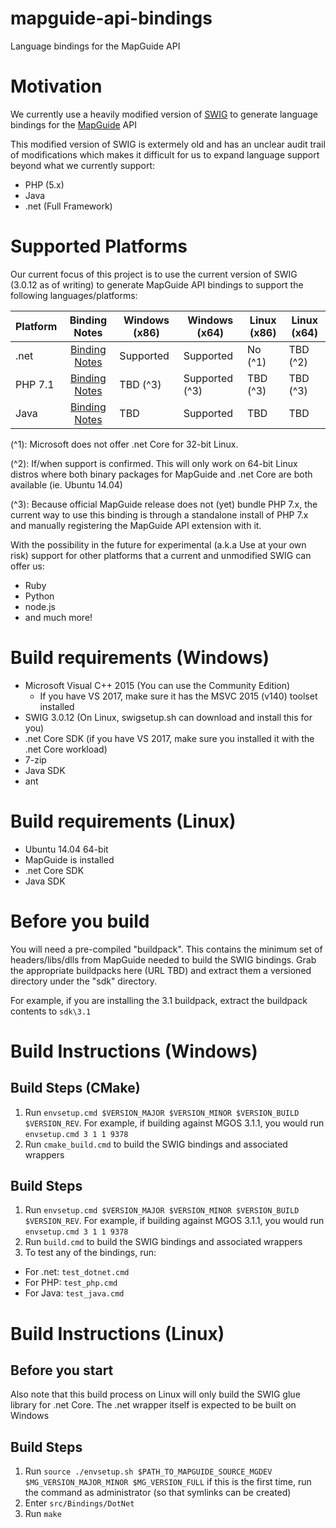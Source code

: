# mapguide-api-bindings

Language bindings for the MapGuide API

# Motivation

We currently use a heavily modified version of [SWIG](http://swig.org) to generate 
language bindings for the [MapGuide](http://mapguide.osgeo.org) API

This modified version of SWIG is extermely old and has an unclear audit trail of modifications
which makes it difficult for us to expand language support beyond what we currently support:

 * PHP (5.x)
 * Java
 * .net (Full Framework)

# Supported Platforms

Our current focus of this project is to use the current version of SWIG (3.0.12 as of writing) to generate
MapGuide API bindings to support the following languages/platforms:

| Platform | Binding Notes                                | Windows (x86) | Windows (x64) | Linux (x86) | Linux (x64) |
| -------- |:--------------------------------------------:| ------------- | ------------- | ----------- | ----------- |
| .net     |[Binding Notes](src/Bindings/DotNet/README.md)| Supported     | Supported     | No (^1)     | TBD (^2)    |
| PHP 7.1  |[Binding Notes](src/Bindings/Php/README.md)   | TBD (^3)      | Supported (^3)| TBD (^3)    | TBD (^3)    |
| Java     |[Binding Notes](src/Bindings/Java/README.md)  | TBD           | Supported     | TBD         | TBD         |
 
(^1): 
Microsoft does not offer .net Core for 32-bit Linux.

(^2): 
If/when support is confirmed. This will only work on 64-bit Linux distros where both binary packages for MapGuide and .net Core are both available (ie. Ubuntu 14.04)

(^3):
Because official MapGuide release does not (yet) bundle PHP 7.x, the current way to use this binding is through a standalone install of PHP 7.x and manually registering the MapGuide API extension with it.

With the possibility in the future for experimental (a.k.a Use at your own risk) support for other platforms that a current and unmodified SWIG can offer us:

 * Ruby
 * Python
 * node.js
 * and much more!

# Build requirements (Windows)

 * Microsoft Visual C++ 2015 (You can use the Community Edition)
    * If you have VS 2017, make sure it has the MSVC 2015 (v140) toolset installed
 * SWIG 3.0.12 (On Linux, swigsetup.sh can download and install this for you)
 * .net Core SDK (if you have VS 2017, make sure you installed it with the .net Core workload)
 * 7-zip
 * Java SDK
 * ant

# Build requirements (Linux)

 * Ubuntu 14.04 64-bit
 * MapGuide is installed
 * .net Core SDK
 * Java SDK

# Before you build

You will need a pre-compiled "buildpack". This contains the minimum set of headers/libs/dlls from MapGuide needed to build 
the SWIG bindings. Grab the appropriate buildpacks here (URL TBD) and extract them a versioned directory under the "sdk" directory. 

For example, if you are installing the 3.1 buildpack, extract the buildpack contents to ```sdk\3.1```

# Build Instructions (Windows)

## Build Steps (CMake)

 1. Run ```envsetup.cmd $VERSION_MAJOR $VERSION_MINOR $VERSION_BUILD $VERSION_REV```. For example, if building against MGOS 3.1.1, you would run ```envsetup.cmd 3 1 1 9378```
 2. Run ```cmake_build.cmd``` to build the SWIG bindings and associated wrappers

## Build Steps

 1. Run ```envsetup.cmd $VERSION_MAJOR $VERSION_MINOR $VERSION_BUILD $VERSION_REV```. For example, if building against MGOS 3.1.1, you would run ```envsetup.cmd 3 1 1 9378```
 2. Run ```build.cmd``` to build the SWIG bindings and associated wrappers
 3. To test any of the bindings, run:
   - For .net: `test_dotnet.cmd`
   - For PHP: `test_php.cmd`
   - For Java: `test_java.cmd`

# Build Instructions (Linux)

## Before you start

Also note that this build process on Linux will only build the SWIG glue library for .net Core. The .net wrapper itself is expected to be built on Windows

## Build Steps

 1. Run ```source ./envsetup.sh $PATH_TO_MAPGUIDE_SOURCE_MGDEV $MG_VERSION_MAJOR_MINOR $MG_VERSION_FULL``` if this is the first time, run the command as administrator (so that symlinks can be created)
 2. Enter ```src/Bindings/DotNet```
 3. Run ```make```